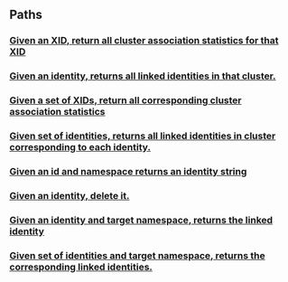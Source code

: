 
<a name="paths"></a>
## Paths

<a name="ref-getclusterhistory"></a>
### [Given an XID, return all cluster association statistics for that XID](operations/getClusterHistory.md#getclusterhistory)

<a name="ref-getclustermembers"></a>
### [Given an identity, returns all linked identities in that cluster.](operations/getClusterMembers.md#getclustermembers)

<a name="ref-getlistofclusterhistory"></a>
### [Given a set of XIDs, return all corresponding cluster association statistics](operations/getListOfClusterHistory.md#getlistofclusterhistory)

<a name="ref-getlistofclustermembers"></a>
### [Given set of identities, returns all linked identities in cluster corresponding to each identity.](operations/getListOfClusterMembers.md#getlistofclustermembers)

<a name="ref-getidentityblob"></a>
### [Given an id and namespace returns an identity string](operations/getIdentityBlob.md#getidentityblob)

<a name="ref-deleteidentity"></a>
### [ Given an identity, delete it.](operations/deleteIdentity.md#deleteidentity)

<a name="ref-getmappings"></a>
### [Given an identity and target namespace, returns the linked identity](operations/getMappings.md#getmappings)

<a name="ref-getlistofmappings"></a>
### [Given set of identities and target namespace, returns the corresponding linked identities.](operations/getListOfMappings.md#getlistofmappings)


